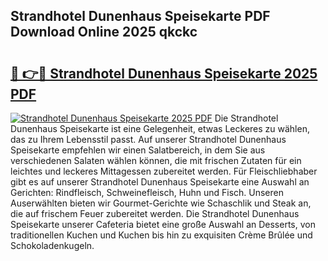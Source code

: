 ## Strandhotel Dunenhaus Speisekarte PDF Download Online 2025 qkckc

# <h2><a href="http://gcaenm.nevu.top/?p=Strandhotel+Dunenhaus+Speisekarte">🔗 👉🔴 Strandhotel Dunenhaus Speisekarte 2025 PDF</a></h2>

[![Strandhotel Dunenhaus Speisekarte 2025 PDF](https://i.imgur.com/dBaPXMq.png)](http://gcaenm.nevu.top/?p=Strandhotel+Dunenhaus+Speisekarte)
Die Strandhotel Dunenhaus Speisekarte ist eine Gelegenheit, etwas Leckeres zu wählen, das zu Ihrem Lebensstil passt. Auf unserer Strandhotel Dunenhaus Speisekarte empfehlen wir einen Salatbereich, in dem Sie aus verschiedenen Salaten wählen können, die mit frischen Zutaten für ein leichtes und leckeres Mittagessen zubereitet werden. Für Fleischliebhaber gibt es auf unserer Strandhotel Dunenhaus Speisekarte eine Auswahl an Gerichten: Rindfleisch, Schweinefleisch, Huhn und Fisch. Unseren Auserwählten bieten wir Gourmet-Gerichte wie Schaschlik und Steak an, die auf frischem Feuer zubereitet werden. Die Strandhotel Dunenhaus Speisekarte unserer Cafeteria bietet eine große Auswahl an Desserts, von traditionellen Kuchen und Kuchen bis hin zu exquisiten Crème Brûlée und Schokoladenkugeln.
